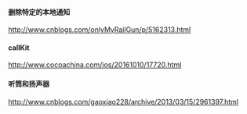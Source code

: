 #### 删除特定的本地通知

http://www.cnblogs.com/onlyMyRailGun/p/5162313.html

#### callKit

http://www.cocoachina.com/ios/20161010/17720.html

#### 听筒和扬声器

http://www.cnblogs.com/gaoxiao228/archive/2013/03/15/2961397.html



